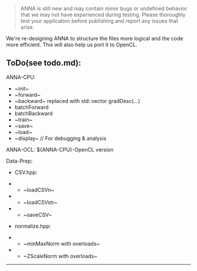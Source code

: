 > ANNA is still new and may contain minor bugs or undefined behavior that we may not have experienced during testing. Please thoroughly test your application before publishing and report any issues that arise.

We're re-designing ANNA to structure the files more logical and the code more efficient. This will also help us port it to OpenCL.

ToDo(see todo.md):
---
ANNA-CPU:
- ~init~
- ~forward~
- ~backward~ replaced with std::vector<float> gradDesc(...)
- batchForward
- batchBackward
- ~train~
- ~save~
- ~load~
- ~display~ // For debugging & analysis

ANNA-OCL:
${ANNA-CPU}-OpenCL version

Data-Prep:
- CSV.hpp:
- - ~loadCSVn~
- - ~loadCSVstr~
- - ~saveCSV~

- normalize.hpp:
- - ~minMaxNorm with overloads~
- - ~ZScaleNorm with overloads~
---
